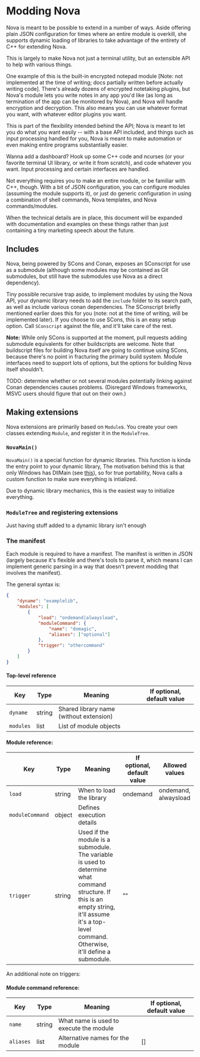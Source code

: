 # Modding Nova

Nova is meant to be possible to extend in a number of ways. Aside offering plain JSON configuration for times where an entire module is overkill, she supports dynamic loading of libraries to take advantage of the entirety of C++ for extending Nova.

This is largely to make Nova not just a terminal utility, but an extensible API to help with various things.

One example of this is the built-in encrypted notepad module [Note: not implemented at the time of writing; docs partially written before actually writing code]. There's already dozens of encrypted notetaking plugins, but Nova's module lets you write notes in any app you'd like (as long as termination of the app can be monitored by Nova), and Nova will handle encryption and decryption. This also means you can use whatever format you want, with whatever editor plugins you want.

This is part of the flexibility intended behind the API; Nova is meant to let you do what you want easily -- with a base API included, and things such as input processing handled for you, Nova is meant to make automation or even making entire programs substantially easier.

Wanna add a dashboard? Hook up some C++ code and ncurses (or your favorite terminal UI library, or write it from scratch), and code whatever you want. Input processing and certain interfaces are handled.

Not everything requires you to make an entire module, or be familiar with C++, though. With a bit of JSON configuration, you can configure modules (assuming the module supports it), or just do generic configuration in using a combination of shell commands, Nova templates, and Nova commands/modules.

When the technical details are in place, this document will be expanded with documentation and examples on these things rather than just containing a tiny marketing speech about the future.

## Includes

Nova, being powered by SCons and Conan, exposes an SConscript for use as a submodule (although some modules may be contained as Git submodules, but still have the submodules use Nova as a direct dependency).

Tiny possible recursive trap aside, to implement modules by using the Nova API, your dynamic library needs to add the `include` folder to its search path, as well as include various conan dependencies. The SConscript briefly mentioned earlier does this for you (note: not at the time of writing, will be implemented later). If you choose to use SCons, this is an easy setup option. Call `SConscript` against the file, and it'll take care of the rest.

**Note:** While only SCons is supported at the moment, pull requests adding submodule equivalents for other buildscripts are welcome. Note that buildscript files for building Nova itself are going to continue using SCons, because there's no point in fracturing the primary build system. Module interfaces need to support lots of options, but the options for building Nova itself shouldn't.

TODO: determine whether or not several modules potentially linking against Conan dependencies causes problems. (Disregard Windows frameworks, MSVC users should figure that out on their own.)

## Making extensions

Nova extensions are primarily based on `Module`s. You create your own classes extending `Module`, and register it in the `ModuleTree`.

### `NovaMain()`

`NovaMain()` is a special function for dynamic libraries. This function is kinda the entry point to your dynamic library, The motivation behind this is that only Windows has DllMain (see [this](https://stackoverflow.com/a/12463991/6296561)), so for true portability, Nova calls a custom function to make sure everything is intialized.

Due to dynamic library mechanics, this is the easiest way to initialize everything.

### `ModuleTree` and registering extensions

Just having stuff added to a dynamic library isn't enough

### The manifest

Each module is required to have a manifest. The manifest is written in JSON (largely because it's flexible and there's tools to parse it, which means I can implement generic parsing in a way that doesn't prevent modding that involves the manifest).

The general syntax is:
```json
{
    "dyname": "examplelib",
    "modules": [
        {
            "load": "ondemand|alwaysload",
            "moduleCommand": {
                "name": "domagic",
                "aliases": ["optional"]
            },
            "trigger": "othercommand"
        }
    ]
}
```

#### Top-level reference

| Key               | Type       | Meaning                                 | If optional, default value |
| ----------------- | ---------- | --------------------------------------- | -------------------------- |
| `dyname`          | string     | Shared library name (without extension) |                            |
| `modules`         | list       | List of module objects                  |                            |

#### Module reference:

| Key               | Type       | Meaning                                 | If optional, default value | Allowed values       |
| ----------------- | ---------- | --------------------------------------- | -------------------------- | -------------------- |
| `load`            | string     | When to load the library                | ondemand                   | ondemand, alwaysload |
| `moduleCommand`   | object     | Defines execution details               |                            |                      |
| `trigger`         | string     | Used if the module is a submodule. The variable is used to determine what command structure. If this is an empty string, it'll assume it's a top-level command. Otherwise, it'll define a submodule. | "" | |

An additional note on triggers:

#### Module command reference:

| Key               | Type       | Meaning                                 | If optional, default value |
| ----------------- | ---------- | --------------------------------------- | -------------------------- |
| `name`            | string     | What name is used to execute the module |                            |
| `aliases`         | list       | Alternative names for the module        | []                         |
